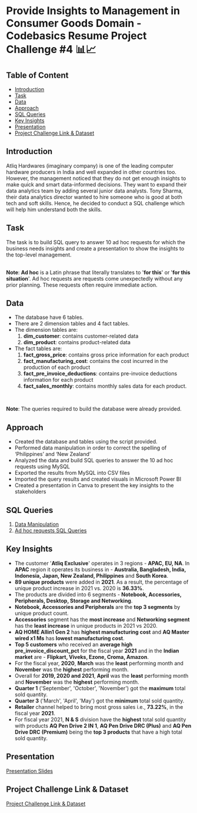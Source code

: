 # Provide Insights to Management in Consumer Goods Domain - Codebasics Resume Project Challenge #4 📊📈

## Table of Content
* [Introduction](#introduction)
* [Task](#task)
* [Data](#data)
* [Approach](#approach)
* [SQL Queries](#sql-queries)
* [Key Insights](#key-insights)
* [Presentation](#presentation)
* [Project Challenge Link & Dataset](#project-challenge-link--dataset)

## Introduction

Atliq Hardwares (imaginary company) is one of the leading computer hardware producers in India and well expanded in other countries too.
However, the management noticed that they do not get enough insights to make quick and smart data-informed decisions. They want to expand their data analytics team by adding several junior data analysts. Tony Sharma, their data analytics director wanted to hire someone who is good at both tech and soft skills. Hence, he decided to conduct a SQL challenge which will help him understand both the skills.

## Task
The task is to build SQL query to answer 10 ad hoc requests for which the business needs insights and create a presentation to show the insights to the top-level management.<br>
<br>

**Note**: **Ad hoc** is a Latin phrase that literally translates to '**for this**' or '**for this situation**'. Ad hoc requests are requests come unexpectedly without any prior planning. These requests often require immediate action.

## Data

* The database have 6 tables.
* There are 2 dimension tables and 4 fact tables.
* The dimension tables are:
  1. **dim_customer**: contains customer-related data
  2. **dim_product**: contains product-related data
* The fact tables are:
  1. **fact_gross_price**: contains gross price information for each product
  2. **fact_manufacturing_cost**: contains the cost incurred in the production of each product
  3. **fact_pre_invoice_deductions**: contains pre-invoice deductions information for each product
  4. **fact_sales_monthly**: contains monthly sales data for each product.<br>
<br>

**Note**: The queries required to build the database were already provided.

## Approach

* Created the database and tables using the script provided.
* Performed data manipulation in order to correct the spelling of ‘Philippines’ and ‘New Zealand’
* Analyzed the data and build SQL queries to answer the 10 ad hoc requests using MySQL
* Exported the results from MySQL into CSV files
* Imported the query results and created visuals in Microsoft Power BI
* Created a presentation in Canva to present the key insights to the stakeholders

## SQL Queries

1. [Data Manipulation](https://github.com/ritusantra/SQL-Projects/blob/main/Provide%20Insights%20to%20Management%20in%20Consumer%20Goods%20Domain/Data%20Manipulation.sql)
2. [Ad hoc requests SQL Queries](https://github.com/ritusantra/SQL-Projects/blob/main/Provide%20Insights%20to%20Management%20in%20Consumer%20Goods%20Domain/Ad%20Hoc%20Requests%20Queries.sql)

## Key Insights

* The customer '**Atliq Exclusive**' operates in 3 regions - **APAC, EU, NA**. 
In **APAC** region it operates its business in - **Australia, Bangladesh, India, Indonesia, Japan, New Zealand, Philippines** and **South Korea**.
* **89 unique products** were added in **2021**. As a result, the percentage of unique product increase in 2021 vs. 2020 is **36.33%**. 
* The products are divided into 6 segments - **Notebook, Accessories, Peripherals, Desktop, Storage and Networking**. 
* **Notebook, Accessories and Peripherals** are the **top 3 segments** by unique product count.
* **Accessories** segment has the **most increase** and **Networking segment** has the **least increase** in unique products in 2021 vs 2020.
* **AQ HOME Allin1 Gen 2** has **highest manufacturing cost** and **AQ Master wired x1 Ms** has **lowest manufacturing cost**.
* **Top 5 customers** who received an **average high pre_invoice_discount_pct** for the fiscal year **2021** and in the **Indian market** are - **Flipkart, Viveks, Ezone, Croma, Amazon**.
* For the fiscal year, **2020**, **March** was the **least** performing month and **November** was the **highest** performing month.
* Overall for **2019, 2020 and 2021**, **April** was the **least** performing month and **November** was the **highest** performing month.
*	**Quarter 1** ('September', 'October', 'November') got the **maximum** total sold quantity.
* **Quarter 3** ('March', 'April', 'May') got the **minimum** total sold quantity.
*	**Retailer** channel helped to bring most gross sales i.e., **73.22%**, in the fiscal year **2021**.
* For fiscal year 2021, **N & S** division have the **highest** total sold quantity with products **AQ Pen Drive 2 IN 1**, **AQ Pen Drive DRC (Plus)** and **AQ Pen Drive DRC (Premium)** being the **top 3 products** that have a high total sold quantity.

## Presentation

[Presentation Slides]()

## Project Challenge Link & Dataset

[Project Challenge Link & Dataset](https://codebasics.io/event/codebasics-resume-project-challenge)

